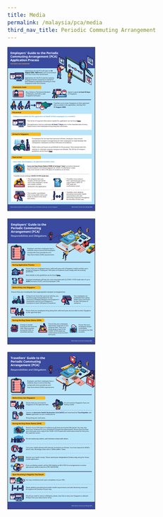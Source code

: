 ```yaml
---
title: Media
permalink: /malaysia/pca/media
third_nav_title: Periodic Commuting Arrangement
---
```


[![Employers’ Guide to the Periodic Commuting Arrangement (PCA) Application Process](/images/pca-application-process.png)](/pdf/pca-application-process.pdf)

[![Employers’ Guide to the Periodic Commuting Arrangement (PCA)](/images/employers-guide.png)](/pdf/employers-guide.pdf)

[![Travellers’ Guide to the Periodic Commuting Arrangement (PCA)](/images/travellers-guide.png)](/pdf/travellers-guide.pdf)
